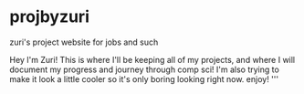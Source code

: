 # projbyzuri
zuri's project website for jobs and such

Hey I'm Zuri! This is where I'll be keeping all of my projects, and where I will document my progress and journey through comp sci! I'm also trying to make it look a little cooler so it's only boring looking right now. enjoy! '''


